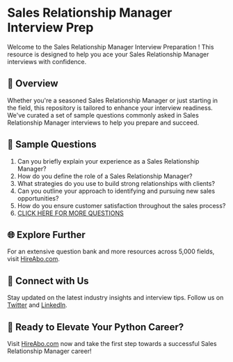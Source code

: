 # Sales Relationship Manager Interview Prep

Welcome to the Sales Relationship Manager Interview Preparation ! This resource is designed to help you ace your Sales Relationship Manager interviews with confidence.

## 🚀 Overview

Whether you're a seasoned Sales Relationship Manager or just starting in the field, this repository is tailored to enhance your interview readiness. We've curated a set of sample questions commonly asked in Sales Relationship Manager interviews to help you prepare and succeed.

## 📝 Sample Questions

1. Can you briefly explain your experience as a Sales Relationship Manager?
2. How do you define the role of a Sales Relationship Manager?
3. What strategies do you use to build strong relationships with clients?
4. Can you outline your approach to identifying and pursuing new sales opportunities?
5. How do you ensure customer satisfaction throughout the sales process?
6. [CLICK HERE FOR MORE QUESTIONS](https://hireabo.com/job/22_1_38/Sales%20Relationship%20Manager)

## 🌐 Explore Further

For an extensive question bank and more resources across 5,000 fields, visit [HireAbo.com](https://www.hireabo.com).

## 📱 Connect with Us

Stay updated on the latest industry insights and interview tips. Follow us on [Twitter](https://twitter.com/hireabo) and [LinkedIn](https://www.linkedin.com/in/hire-abo-3609972a8/).

## 🚀 Ready to Elevate Your Python Career?

Visit [HireAbo.com](https://www.hireabo.com) now and take the first step towards a successful Sales Relationship Manager career!